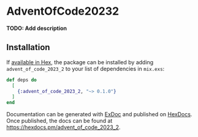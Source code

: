# AdventOfCode20232

**TODO: Add description**

## Installation

If [available in Hex](https://hex.pm/docs/publish), the package can be installed
by adding `advent_of_code_2023_2` to your list of dependencies in `mix.exs`:

```elixir
def deps do
  [
    {:advent_of_code_2023_2, "~> 0.1.0"}
  ]
end
```

Documentation can be generated with [ExDoc](https://github.com/elixir-lang/ex_doc)
and published on [HexDocs](https://hexdocs.pm). Once published, the docs can
be found at <https://hexdocs.pm/advent_of_code_2023_2>.

